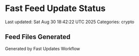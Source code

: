 # Fast Feed Update Status
Last updated: Sat Aug 30 18:42:22 UTC 2025
Categories: crypto

## Feed Files Generated

Generated by Fast Updates Workflow
